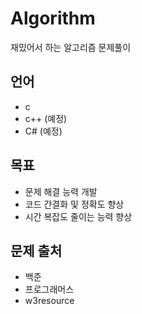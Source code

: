 # Algorithm
재밌어서 하는 알고리즘 문제풀이

## 언어
- c
- c++ (예정)
- C# (예정)

## 목표
- 문제 해결 능력 개발
- 코드 간결화 및 정확도 향상
- 시간 복잡도 줄이는 능력 향상

## 문제 출처
- 백준
- 프로그래머스
- w3resource
